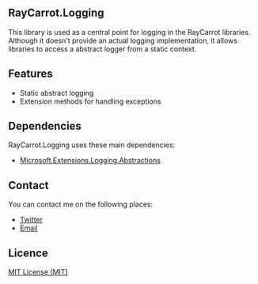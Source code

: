 ## RayCarrot.Logging
This library is used as a central point for logging in the RayCarrot libraries. Although it doesn't provide an actual logging implementation, it allows libraries to access a abstract logger from a static context.

## Features
- Static abstract logging
- Extension methods for handling exceptions

## Dependencies
RayCarrot.Logging uses these main dependencies:

- [Microsoft.Extensions.Logging.Abstractions](https://www.nuget.org/packages/Microsoft.Extensions.Logging.Abstractions/)

## Contact
You can contact me on the following places:

- [Twitter](https://twitter.com/RayCarrot)
- [Email](mailto:RayCarrotMaster@gmail.com)

## Licence

[MIT License (MIT)](./LICENSE)